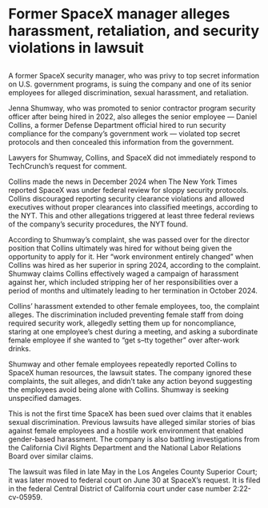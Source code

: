 # Former SpaceX manager alleges harassment, retaliation, and security violations in lawsuit
## 
A former SpaceX security manager, who was privy to top secret information on U.S. government programs, is suing the company and one of its senior employees for alleged discrimination, sexual harassment, and retaliation.

Jenna Shumway, who was promoted to senior contractor program security officer after being hired in 2022, also alleges the senior employee — Daniel Collins, a former Defense Department official hired to run security compliance for the company’s government work — violated top secret protocols and then concealed this information from the government.

Lawyers for Shumway, Collins, and SpaceX did not immediately respond to TechCrunch’s request for comment.

Collins made the news in December 2024 when The New York Times reported SpaceX was under federal review for sloppy security protocols. Collins discouraged reporting security clearance violations and allowed executives without proper clearances into classified meetings, according to the NYT. This and other allegations triggered at least three federal reviews of the company’s security procedures, the NYT found.

According to Shumway’s complaint, she was passed over for the director position that Collins ultimately was hired for without being given the opportunity to apply for it. Her “work environment entirely changed” when Collins was hired as her superior in spring 2024, according to the complaint. Shumway claims Collins effectively waged a campaign of harassment against her, which included stripping her of her responsibilities over a period of months and ultimately leading to her termination in October 2024.

Collins’ harassment extended to other female employees, too, the complaint alleges. The discrimination included preventing female staff from doing required security work, allegedly setting them up for noncompliance, staring at one employee’s chest during a meeting, and asking a subordinate female employee if she wanted to “get s–tty together” over after-work drinks.

Shumway and other female employees repeatedly reported Collins to SpaceX human resources, the lawsuit states. The company ignored these complaints, the suit alleges, and didn’t take any action beyond suggesting the employees avoid being alone with Collins. Shumway is seeking unspecified damages.

This is not the first time SpaceX has been sued over claims that it enables sexual discrimination. Previous lawsuits have alleged similar stories of bias against female employees and a hostile work environment that enabled gender-based harassment. The company is also battling investigations from the California Civil Rights Department and the National Labor Relations Board over similar claims.

The lawsuit was filed in late May in the Los Angeles County Superior Court; it was later moved to federal court on June 30 at SpaceX’s request. It is filed in the federal Central District of California court under case number 2:22-cv-05959.
